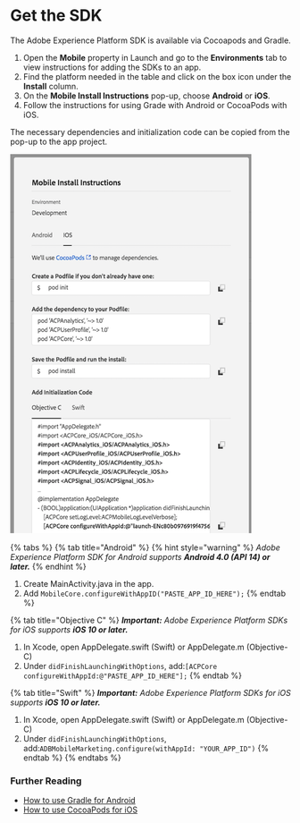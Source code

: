 # Get the SDK

The Adobe Experience Platform SDK is available via Cocoapods and Gradle. 

1. Open the **Mobile** property in Launch and go to the **Environments** tab to view instructions for adding the SDKs to an app.
2. Find the platform needed in the table and click on the box icon under the **Install** column.
3. On the **Mobile Install Instructions** pop-up, choose **Android** or **iOS**.
4. Follow the instructions for using Grade with Android or CocoaPods with iOS.

The necessary dependencies and initialization code can be copied from the pop-up to the app project.

![](https://github.com/praschetan/reactor-user-docs/raw/master/.gitbook/assets/install-instructions.png)

{% tabs %}
{% tab title="Android" %}
{% hint style="warning" %}
_Adobe Experience Platform SDK for Android supports **Android 4.0 \(API 14\) or later.**_
{% endhint %}

1. Create MainActivity.java in the app.
2. Add `MobileCore.configureWithAppID("PASTE_APP_ID_HERE");`
{% endtab %}

{% tab title="Objective C" %}
_**Important:** Adobe Experience Platform SDKs for iOS supports **iOS 10 or later.**_

1. In Xcode, open AppDelegate.swift \(Swift\) or AppDelegate.m \(Objective-C\)
2. Under `didFinishLaunchingWithOptions`, add:`[ACPCore configureWithAppId:@"PASTE_APP_ID_HERE"];`
{% endtab %}

{% tab title="Swift" %}
_**Important:** Adobe Experience Platform SDKs for iOS supports **iOS 10 or later.**_

1. In Xcode, open AppDelegate.swift \(Swift\) or AppDelegate.m \(Objective-C\)
2. Under `didFinishLaunchingWithOptions`, add:`ADBMobileMarketing.configure(withAppId: "YOUR_APP_ID")`
{% endtab %}
{% endtabs %}

### Further Reading

* [How to use Gradle for Android](https://docs.gradle.org/current/userguide/userguide.html)
* [How to use CocoaPods for iOS ](https://guides.cocoapods.org/using/using-cocoapods)

